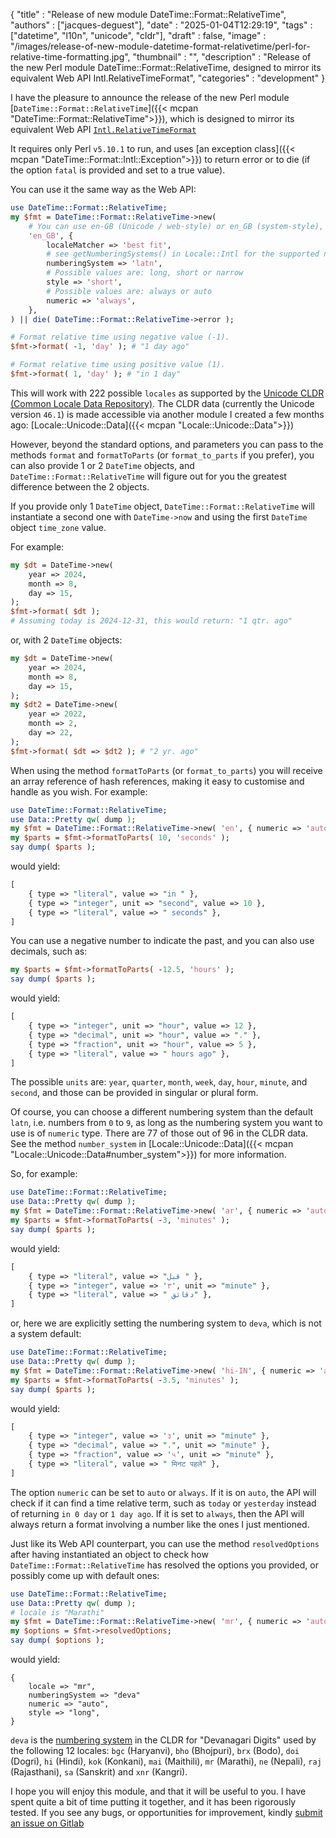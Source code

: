 {
    "title"       : "Release of new module DateTime::Format::RelativeTime",
    "authors"     : ["jacques-deguest"],
    "date"        : "2025-01-04T12:29:19",
    "tags"        : ["datetime", "l10n", "unicode", "cldr"],
    "draft"       : false,
    "image"       : "/images/release-of-new-module-datetime-format-relativetime/perl-for-relative-time-formatting.jpg",
    "thumbnail"   : "",
    "description" : "Release of the new Perl module DateTime::Format::RelativeTime, designed to mirror its equivalent Web API Intl.RelativeTimeFormat",
    "categories"  : "development"
}

I have the pleasure to announce the release of the new Perl module [`DateTime::Format::RelativeTime`]({{< mcpan "DateTime::Format::RelativeTime">}}), which is designed to mirror its equivalent Web API [`Intl.RelativeTimeFormat`](https://developer.mozilla.org/en-US/docs/Web/JavaScript/Reference/Global_Objects/Intl/RelativeTimeFormat)

It requires only Perl `v5.10.1` to run, and uses [an exception class]({{< mcpan "DateTime::Format::Intl::Exception">}}) to return error or to die (if the option `fatal` is provided and set to a true value).

You can use it the same way as the Web API:

```perl
use DateTime::Format::RelativeTime;
my $fmt = DateTime::Format::RelativeTime->new(
    # You can use en-GB (Unicode / web-style) or en_GB (system-style), it does not matter.
    'en_GB', {
        localeMatcher => 'best fit',
        # see getNumberingSystems() in Locale::Intl for the supported number systems
        numberingSystem => 'latn',
        # Possible values are: long, short or narrow
        style => 'short',
        # Possible values are: always or auto
        numeric => 'always',
    },
) || die( DateTime::Format::RelativeTime->error );

# Format relative time using negative value (-1).
$fmt->format( -1, 'day' ); # "1 day ago"

# Format relative time using positive value (1).
$fmt->format( 1, 'day' ); # "in 1 day"
```

This will work with 222 possible `locales` as supported by the [Unicode CLDR (Common Locale Data Repository)](https://cldr.unicode.org/). The CLDR data (currently the Unicode version `46.1`) is made accessible via another module I created a few months ago: [Locale::Unicode::Data]({{< mcpan "Locale::Unicode::Data">}})

However, beyond the standard options, and parameters you can pass to the methods `format` and `formatToParts` (or `format_to_parts` if you prefer), you can also provide 1 or 2 `DateTime` objects, and `DateTime::Format::RelativeTime` will figure out for you the greatest difference between the 2 objects.

If you provide only 1 `DateTime` object, `DateTime::Format::RelativeTime` will instantiate a second one with `DateTime->now` and using the first `DateTime` object `time_zone` value.

For example:

```perl
my $dt = DateTime->new(
    year => 2024,
    month => 8,
    day => 15,
);
$fmt->format( $dt );
# Assuming today is 2024-12-31, this would return: "1 qtr. ago"
```

or, with 2 `DateTime` objects:

```perl
my $dt = DateTime->new(
    year => 2024,
    month => 8,
    day => 15,
);
my $dt2 = DateTime->new(
    year => 2022,
    month => 2,
    day => 22,
);
$fmt->format( $dt => $dt2 ); # "2 yr. ago"
```

When using the method `formatToParts` (or `format_to_parts`) you will receive an array reference of hash references, making it easy to customise and handle as you wish. For example:

```perl
use DateTime::Format::RelativeTime;
use Data::Pretty qw( dump );
my $fmt = DateTime::Format::RelativeTime->new( 'en', { numeric => 'auto' });
my $parts = $fmt->formatToParts( 10, 'seconds' );
say dump( $parts );
```

would yield:

```perl
[
    { type => "literal", value => "in " },
    { type => "integer", unit => "second", value => 10 },
    { type => "literal", value => " seconds" },
]
```

You can use a negative number to indicate the past, and you can also use decimals, such as:

```perl
my $parts = $fmt->formatToParts( -12.5, 'hours' );
say dump( $parts );
```

would yield:

```perl
[
    { type => "integer", unit => "hour", value => 12 },
    { type => "decimal", unit => "hour", value => "." },
    { type => "fraction", unit => "hour", value => 5 },
    { type => "literal", value => " hours ago" },
]
```

The possible `units` are: `year`, `quarter`, `month`, `week`, `day`, `hour`, `minute`, and `second`, and those can be provided in singular or plural form.

Of course, you can choose a different numbering system than the default `latn`, i.e. numbers from `0` to `9`, as long as the numbering system you want to use is of `numeric` type. There are 77 of those out of 96 in the CLDR data. See the method `number_system` in [Locale::Unicode::Data]({{< mcpan "Locale::Unicode::Data#number_system">}}) for more information.

So, for example:

```perl
use DateTime::Format::RelativeTime;
use Data::Pretty qw( dump );
my $fmt = DateTime::Format::RelativeTime->new( 'ar', { numeric => 'auto' });
my $parts = $fmt->formatToParts( -3, 'minutes' );
say dump( $parts );
```

would yield:

```perl
[
    { type => "literal", value => "قبل " },
    { type => "integer", value => '٣', unit => "minute" },
    { type => "literal", value => " دقائق" },
]
```

or, here we are explicitly setting the numbering system to `deva`, which is not a system default:

```perl
use DateTime::Format::RelativeTime;
use Data::Pretty qw( dump );
my $fmt = DateTime::Format::RelativeTime->new( 'hi-IN', { numeric => 'auto', numberingSystem => 'deva' });
my $parts = $fmt->formatToParts( -3.5, 'minutes' );
say dump( $parts );
```

would yield:

```perl
[
    { type => "integer", value => '३', unit => "minute" },
    { type => "decimal", value => ".", unit => "minute" },
    { type => "fraction", value => '५', unit => "minute" },
    { type => "literal", value => " मिनट पहले" },
]
```

The option `numeric` can be set to `auto` or `always`. If it is on `auto`, the API will check if it can find a time relative term, such as `today` or `yesterday` instead of returning `in 0 day` or `1 day ago`. If it is set to `always`, then the API will always return a format involving a number like the ones I just mentioned.

Just like its Web API counterpart, you can use the method `resolvedOptions` after having instantiated an object to check how `DateTime::Format::RelativeTime` has resolved the options you provided, or possibly come up with default ones:

```perl
use DateTime::Format::RelativeTime;
use Data::Pretty qw( dump );
# locale is "Marathi"
my $fmt = DateTime::Format::RelativeTime->new( 'mr', { numeric => 'auto' });
my $options = $fmt->resolvedOptions;
say dump( $options );
```

would yield:

```
{
    locale => "mr",
    numberingSystem => "deva"
    numeric => "auto",
    style => "long",
}
```

`deva` is the [numbering system](https://metacpan.org/pod/Locale::Unicode::Data#number_system) in the CLDR for "Devanagari Digits" used by the following 12 locales: `bgc` (Haryanvi), `bho` (Bhojpuri), `brx` (Bodo), `doi` (Dogri), `hi` (Hindi), `kok` (Konkani), `mai` (Maithili), `mr` (Marathi), `ne` (Nepali), `raj` (Rajasthani), `sa` (Sanskrit) and `xnr` (Kangri).

I hope you will enjoy this module, and that it will be useful to you. I have spent quite a bit of time putting it together, and it has been rigorously tested. If you see any bugs, or opportunities for improvement, kindly [submit an issue on Gitlab](https://gitlab.com/jackdeguest/DateTime-Format-RelativeTime/-/issues)
